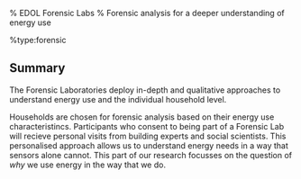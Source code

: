 % EDOL Forensic Labs
% Forensic analysis for a deeper understanding of energy use

%type:forensic

Summary
-------

The Forensic Laboratories deploy in-depth and qualitative approaches to understand energy use and the individual household level.

Households are chosen for forensic analysis based on their energy use characteristincs. Participants who consent to being part of a Forensic Lab will recieve personal visits from building experts and social scientists. This personalised approach allows us to understand energy needs in a way that sensors alone cannot. This part of our research focusses on the question of _why_ we use energy in the way that we do.
